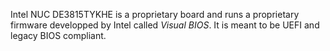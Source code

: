 Intel NUC DE3815TYKHE is a proprietary board and runs a proprietary firmware developped by Intel
called *Visual BIOS*. It is meant to be UEFI and legacy BIOS compliant.
